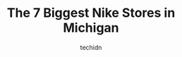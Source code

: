 ---
layout: ampstory
image: https://i0.wp.com/www.depkes.org/wp-content/uploads/2023/06/nike-0-in-michigan-1685967902.jpeg?resize=640,853
author: techidn
featured: false
description: Discover the impressive array of Nike options in Michigan, where you can find 7 of the largest Nike establishments in the area. From renowned classics to hidden gems, Michigan offers a diver
title: The 7 Biggest Nike Stores in Michigan
cover:
   title: The 7 Biggest Nike Stores in Michigan
   subtitle: Rickpate
   background: https://www.depkes.org/wp-content/uploads/2023/06/nike-0-in-michigan-1685967902.jpeg

pages: 
 - layout: thirds
   top: <h1>#1 Nike Community Store</h1>
   bottom: "<p>Awesome store, amazing staff!! They were very helpful and gave me the low down on all the promos!! I love to see so many employees from the community!! Hence the store na</p>"
   background: https://www.depkes.org/wp-content/uploads/2023/06/nike-1-in-michigan-1685967903.jpeg
   backgroundblur: true
 - layout: thirds
   top: <h1>#2 Nike Factory Store</h1>
   bottom: "<p>12158 Beyer Rd Suite 10, Birch Run, MI 48415, United States</p>"
   background: https://www.depkes.org/wp-content/uploads/2023/06/nike-2-in-michigan-1685967904.jpeg
   cta:
      link: https://www.depkes.org/blog/the-7-biggest-nike-stores-in-michigan/
      text: The 7 Biggest Nike Stores in Michigan
 - layout: thirds
   top: <h1>#3 Nike Factory Store</h1>
   bottom: "<p>1475 N Burkhart Rd Suite C - 200, Howell, MI 48843, United States</p>"
   background: https://www.depkes.org/wp-content/uploads/2023/06/nike-3-in-michigan-1685967904.jpeg
   cta:
      link: https://www.depkes.org/blog/the-7-biggest-nike-stores-in-michigan/
      text: The 7 Biggest Nike Stores in Michigan
 - layout: thirds
   top: <h1>#4 Nike Factory Store</h1>
   bottom: "<p>350 84th St SW Suite 300, Byron Center, MI 49315, United States</p>"
   background: https://images.unsplash.com/photo-1527067829737-402993088e6b?ixlib=rb-4.0.3&ixid=MnwxMjA3fDB8MHxwaG90by1wYWdlfHx8fGVufDB8fHx8&auto=format&fit=crop&w=640&h=853&q=80
   cta:
      link: https://www.depkes.org/blog/the-7-biggest-nike-stores-in-michigan/
      text: The 7 Biggest Nike Stores in Michigan
 - layout: thirds
   top: <h1>#5 Nike Factory Store</h1>
   bottom: "<p>917 Lighthouse Pl, Michigan City, IN 46360, United States</p>"
   background: https://images.unsplash.com/photo-1604871000636-074fa5117945?ixlib=rb-4.0.3&ixid=MnwxMjA3fDB8MHxwaG90by1wYWdlfHx8fGVufDB8fHx8&auto=format&fit=crop&w=640&h=853&q=80
   cta:
      link: https://www.depkes.org/blog/the-7-biggest-nike-stores-in-michigan/
      text: The 7 Biggest Nike Stores in Michigan
 - layout: thirds
   top: <h1>#6 Nike</h1>
   bottom: "<p>4680 Baldwin Rd Suite M903, Auburn Hills, MI 48326, United States</p>"
   background: https://images.unsplash.com/photo-1564951434112-64d74cc2a2d7?ixlib=rb-4.0.3&ixid=MnwxMjA3fDB8MHxwaG90by1wYWdlfHx8fGVufDB8fHx8&auto=format&fit=crop&w=640&h=853&q=80
   cta:
      link: https://www.depkes.org/blog/the-7-biggest-nike-stores-in-michigan/
      text: The 7 Biggest Nike Stores in Michigan

 - layout: thirds
   middle: Continue reading...
   background: https://images.unsplash.com/photo-1615749413727-825b59a857b5?ixlib=rb-4.0.3&ixid=MnwxMjA3fDB8MHxwaG90by1wYWdlfHx8fGVufDB8fHx8&auto=format&fit=crop&w=640&h=853&q=80
   cta:
      link: https://www.depkes.org/blog/the-7-biggest-nike-stores-in-michigan/
      text: The 7 Biggest Nike Stores in Michigan
      
---
